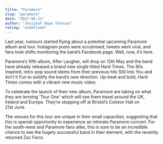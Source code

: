 ```yaml
---
title: "Paramore"
slug: "paramore"
date: "2017-06-21"
author: "Jessikah Hope Stenson"
rating: "undefined"
---
```


Last year, rumours started flying about a potential upcoming Paramore album and tour. Instagram posts were scrutinised, tweets went viral, and fans took shifts monitoring the band’s Facebook page. Well, now, it’s here.

Paramore’s fifth album, After Laugher, will drop on 12th May and the band have already released a brand new single titled Hard Times. The 80s inspired, retro-pop sound stems from their previous hits Still Into You and Ain’t It Fun to solidify the band’s new direction. Up-beat and bold, Hard Times comes with a vibrant new music video.

To celebrate the launch of their new album, Paramore are taking on what they are terming 'Tour One' which will see them travel around the UK, Ireland and Europe. They’re stopping off at Bristol’s Colston Hall on 21st June.

The venues for this tour are unique in their small capacities, suggesting that this is special opportunity to experience an intimate Paramore concert. For the south-west and Paramore fans alike, this is sure to be an incredible chance to see the hugely successful band in their element, with the recently returned Zac Farro.

